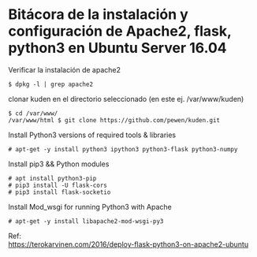 # Bitácora de la instalación y configuración de Apache2, flask, python3 en Ubuntu Server 16.04

Verificar la instalación de  apache2

```
$ dpkg -l | grep apache2
```

clonar kuden en el directorio seleccionado (en este ej. /var/www/kuden)

```
$ cd /var/www/
/var/www/html $ git clone https://github.com/pewen/kuden.git
```

Install Python3 versions of required tools & libraries

```
# apt-get -y install python3 ipython3 python3-flask python3-numpy
```

Install pip3 && Python modules

```
# apt install python3-pip
# pip3 install -U flask-cors
# pip3 install flask-socketio
```

Install Mod_wsgi for running Python3 with Apache

```
# apt-get -y install libapache2-mod-wsgi-py3
```

Ref:  
https://terokarvinen.com/2016/deploy-flask-python3-on-apache2-ubuntu
